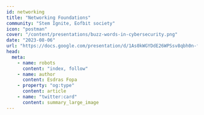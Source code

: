```yaml
---
id: networking
title: "Networking Foundations"
community: "Stem Ignite, Eofbit society"
icon: "postman"
cover: "/content/presentations/buzz-words-in-cybersecurity.png"
date: "2023-08-06"
url: "https://docs.google.com/presentation/d/1As0kWGYDdE26WPSsv8qbh0n-fl125HfBXVITRHZGeSk/edit?usp=sharing"
head:
  meta:
    - name: robots
      content: "index, follow"
    - name: author
      content: Esdras Fopa
    - property: "og:type"
      content: article
    - name: "twitter:card"
      content: summary_large_image
---
```

